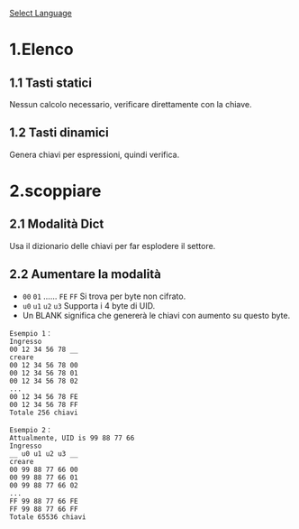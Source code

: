 [Select Language](../)
# 1.Elenco  
## 1.1 Tasti statici
Nessun calcolo necessario, verificare direttamente con la chiave.
## 1.2 Tasti dinamici
Genera chiavi per espressioni, quindi verifica.
# 2.scoppiare  
## 2.1 Modalità Dict
Usa il dizionario delle chiavi per far esplodere il settore.
## 2.2 Aumentare la modalità

- `00` `01`   ……  `FE` `FF` Si trova per byte non cifrato.
- `u0` `u1` `u2` `u3` Supporta i 4 byte di UID.
- Un BLANK significa che genererà le chiavi con aumento su questo byte.

``` 
Esempio 1：
Ingresso
00 12 34 56 78 __
creare
00 12 34 56 78 00
00 12 34 56 78 01
00 12 34 56 78 02
...
00 12 34 56 78 FE
00 12 34 56 78 FF
Totale 256 chiavi
```

```
Esempio 2：
Attualmente, UID is 99 88 77 66
Ingresso
__ u0 u1 u2 u3 __
creare
00 99 88 77 66 00
00 99 88 77 66 01
00 99 88 77 66 02
...
FF 99 88 77 66 FE
FF 99 88 77 66 FF
Totale 65536 chiavi
```

